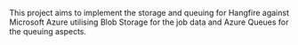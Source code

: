This project aims to implement the storage and queuing for Hangfire against Microsoft Azure utilising Blob Storage for the job data and Azure Queues for the queuing aspects.  